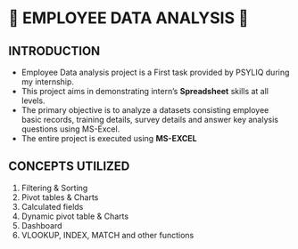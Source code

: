 <H1> 🌟 EMPLOYEE DATA ANALYSIS 🌟 </H1>

<H2> INTRODUCTION </H2>

* Employee Data analysis project is a First task provided by PSYLIQ during my internship.
* This project aims in demonstrating intern’s **Spreadsheet** skills at all levels.
* The primary objective is to analyze a datasets consisting employee basic records, training details, survey details and answer key analysis questions using MS-Excel.
* The entire project is executed using **MS-EXCEL**
  
<H2>CONCEPTS UTILIZED</H2>

1. Filtering & Sorting
2. Pivot tables & Charts
3. Calculated fields
4. Dynamic pivot table & Charts
5. Dashboard
6. VLOOKUP, INDEX, MATCH and other functions
